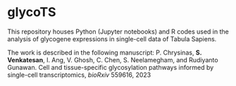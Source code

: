 # glycoTS

This repository houses Python (Jupyter notebooks) and R codes used in the analysis of glycogene expressions in single-cell data of Tabula Sapiens. 

The work is described in the following manuscript:
P. Chrysinas, <b>S. Venkatesan</b>, I. Ang, V. Ghosh, C. Chen, S. Neelamegham, and Rudiyanto Gunawan. Cell and tissue-specific glycosylation pathways informed by single-cell transcriptomics, _bioRxiv_ 559616, 2023

